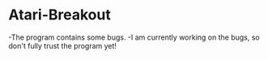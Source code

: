 # Atari-Breakout

-The program contains some bugs.
-I am currently working on the bugs, so don't fully trust the program yet!
